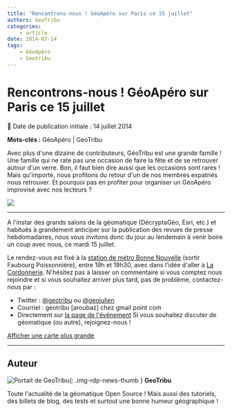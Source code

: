 ```yaml
---
title: "Rencontrons-nous ! GéoApéro sur Paris ce 15 juillet"
authors: GeoTribu
categories:
    - article
date: 2014-07-14
tags:
    - GéoApéro
    - Geotribu
---
```


# Rencontrons-nous ! GéoApéro sur Paris ce 15 juillet

:calendar: Date de publication initiale : 14 juillet 2014

**Mots-clés :** GéoApéro | GeoTribu

Avec plus d'une dizaine de contributeurs, GéoTribu est une grande famille ! Une famille qui ne rate pas une occasion de faire la fête et de se retrouver autour d'un verre. Bon, il faut bien dire aussi que les occasions sont rares ! Mais qu'importe, nous profitons du retour d'un de nos membres expatriés nous retrouver. Et pourquoi pas en profiter pour organiser un GéoApéro improvisé avec nos lecteurs ?

 ![](https://cdn.geotribu.fr/img/articles-blog-rdp/divers/geoapero.png)

----

A l'instar des grands salons de la géomatique (DécryptaGéo, Esri, etc.) et habitués à grandement anticiper sur la publication des revues de presse hebdomadaires, nous vous invitons donc du jour au lendemain à venir boire un coup avec nous, ce mardi 15 juillet.

Le rendez-vous est fixé à la [station de métro Bonne Nouvelle](https://fr.wikipedia.org/wiki/Bonne-Nouvelle_%28m%C3%A9tro_de_Paris%29) (sortir Faubourg Poissonnière), entre 19h et 19h30, avec dans l'idée d'aller à [La Cordonnerie](https://plus.google.com/117779845204486126936/about?hl=fr). N'hésitez pas à laisser un commentaire si vous comptez nous rejoindre et si vous souhaitez arriver plus tard, pas de problème, contactez-nous par :

* Twitter : [@geotribu](https://twitter.com/geotribu) ou [@geojulien](https://twitter.com/geojulien)
* Courriel : geotribu [aroubaz] chez gmail point com
* Directement sur [la page de l'événement](https://plus.google.com/events/cb0rf8k1en8baei08utt9845f98)
Si vous souhaitez discuter de géomatique (ou autre), rejoignez-nous !

[Afficher une carte plus grande](https://www.openstreetmap.org/?mlat=48.8706&mlon=2.3488#map=14/48.8706/2.3488&layers=T)

----

## Auteur

![Portait de GeoTribu](https://cdn.geotribu.fr/img/internal/charte/geotribu_logo_64x64.png){: .img-rdp-news-thumb }
**GeoTribu**

Toute l'actualité de la géomatique Open Source ! Mais aussi des tutoriels, des billets de blog, des tests et surtout une bonne humeur géographique !
